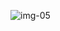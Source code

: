 ![img-05](https://github.com/Deysehgfi/Insta-cats-React/assets/138785041/35f0fe08-9eda-498f-925b-2a703f116e4d)
